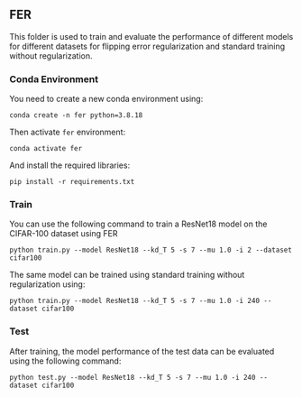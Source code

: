 ## FER 
This folder is used to train and evaluate the performance of different models for different datasets for flipping error regularization and standard training without regularization. 

### Conda Environment
 You need to create a new conda environment using:
```
conda create -n fer python=3.8.18
```
 Then activate `fer` environment:
```
conda activate fer
```
And install the required libraries:
```
pip install -r requirements.txt
```

### Train
You can use the following command to train a ResNet18 model on the CIFAR-100 dataset using FER
```
python train.py --model ResNet18 --kd_T 5 -s 7 --mu 1.0 -i 2 --dataset cifar100
```
The same model can be trained using standard training without regularization using:
```
python train.py --model ResNet18 --kd_T 5 -s 7 --mu 1.0 -i 240 --dataset cifar100
```
### Test
After training, the model performance of the test data can be evaluated using the following command:
```
python test.py --model ResNet18 --kd_T 5 -s 7 --mu 1.0 -i 240 --dataset cifar100
```
